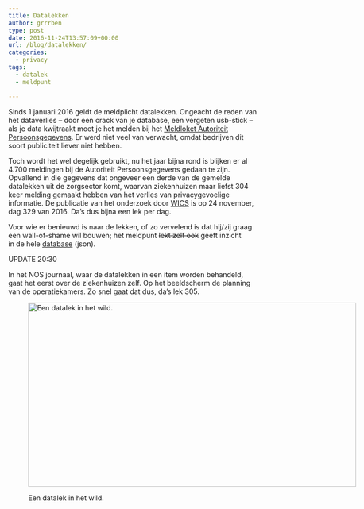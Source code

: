 ```yaml
---
title: Datalekken
author: grrrben
type: post
date: 2016-11-24T13:57:09+00:00
url: /blog/datalekken/
categories:
  - privacy
tags:
  - datalek
  - meldpunt

---
```

Sinds 1 januari 2016 geldt de meldplicht datalekken. Ongeacht de reden van het dataverlies &#8211; door een crack van je database, een vergeten usb-stick &#8211; als je data kwijtraakt moet je het melden bij het [Meldloket Autoriteit Persoonsgegevens][1]. Er werd niet veel van verwacht, omdat bedrijven dit soort publiciteit liever niet hebben.<!--more-->

Toch wordt het wel degelijk gebruikt, nu het jaar bijna rond is blijken er al 4.700 meldingen bij de Autoriteit Persoonsgegevens gedaan te zijn. Opvallend in die gegevens dat ongeveer een derde van de gemelde datalekken uit de zorgsector komt, waarvan ziekenhuizen maar liefst 304 keer melding gemaakt hebben van het verlies van privacygevoelige informatie. De publicatie van het onderzoek door [WICS][2] is op 24 november, dag 329 van 2016. Da&#8217;s dus bijna een lek per dag.

Voor wie er benieuwd is naar de lekken, of zo vervelend is dat hij/zij graag een wall-of-shame wil bouwen; het meldpunt <del>lekt zelf ook</del> geeft inzicht in de hele [database][3] (json).

UPDATE 20:30

In het NOS journaal, waar de datalekken in een item worden behandeld, gaat het eerst over de ziekenhuizen zelf. Op het beeldscherm de planning van de operatiekamers. Zo snel gaat dat dus, da&#8217;s lek 305.<figure id="attachment_263" style="width: 660px" class="wp-caption alignnone">

[<img class="size-large wp-image-263" src="https://atog.nl/wp-content/uploads/2016/11/datalek-nos-1024x576.png" alt="Een datalek in het wild." width="660" height="371" srcset="https://atog.nl/wp-content/uploads/2016/11/datalek-nos-1024x576.png 1024w, https://atog.nl/wp-content/uploads/2016/11/datalek-nos-300x169.png 300w, https://atog.nl/wp-content/uploads/2016/11/datalek-nos-768x432.png 768w, https://atog.nl/wp-content/uploads/2016/11/datalek-nos.png 1366w" sizes="(max-width: 660px) 100vw, 660px" />][4]<figcaption class="wp-caption-text">Een datalek in het wild.</figcaption></figure>

 [1]: https://datalekken.autoriteitpersoonsgegevens.nl/actionpage?0
 [2]: http://wics.online/
 [3]: https://www.collegebeschermingpersoonsgegevens.nl/downloads/meldingenregister.zip
 [4]: https://atog.nl/wp-content/uploads/2016/11/datalek-nos.png